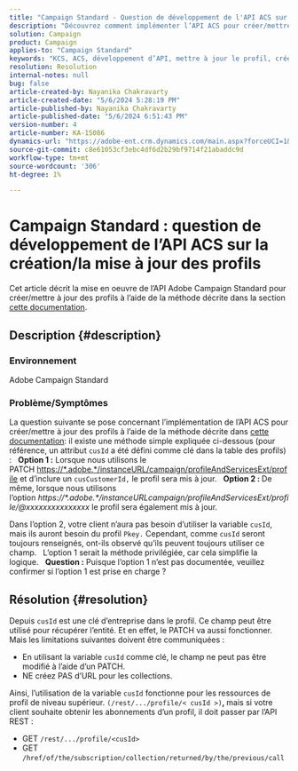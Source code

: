 ```yaml
---
title: "Campaign Standard - Question de développement de l'API ACS sur la création/la mise à jour des profils"
description: "Découvrez comment implémenter l’API ACS pour créer/mettre à jour des profils à l’aide de la clé de fonctionnement PATCH et cusId, comme décrit dans la documentation."
solution: Campaign
product: Campaign
applies-to: "Campaign Standard"
keywords: "KCS, ACS, développement d’API, mettre à jour le profil, créer un profil, standard de campagne"
resolution: Resolution
internal-notes: null
bug: false
article-created-by: Nayanika Chakravarty
article-created-date: "5/6/2024 5:28:19 PM"
article-published-by: Nayanika Chakravarty
article-published-date: "5/6/2024 6:51:43 PM"
version-number: 4
article-number: KA-15086
dynamics-url: "https://adobe-ent.crm.dynamics.com/main.aspx?forceUCI=1&pagetype=entityrecord&etn=knowledgearticle&id=826c6205-ce0b-ef11-9f8a-6045bd0065b6"
source-git-commit: c8e61053cf3ebc4df6d2b29bf9714f21abaddc9d
workflow-type: tm+mt
source-wordcount: '306'
ht-degree: 1%

---
```


# Campaign Standard : question de développement de l’API ACS sur la création/la mise à jour des profils


Cet article décrit la mise en oeuvre de l’API Adobe Campaign Standard pour créer/mettre à jour des profils à l’aide de la méthode décrite dans la section [cette documentation](https://experienceleague.adobe.com/docs/campaign-standard/using/working-with-apis/managing-profiles/updating-profiles.html?lang=en).

## Description {#description}


### Environnement

Adobe Campaign Standard

### Problème/Symptômes

La question suivante se pose concernant l’implémentation de l’API ACS pour créer/mettre à jour des profils à l’aide de la méthode décrite dans [cette documentation](https://experienceleague.adobe.com/docs/campaign-standard/using/working-with-apis/managing-profiles/updating-profiles.html?lang=en): il existe une méthode simple expliquée ci-dessous (pour référence, un attribut `cusId` a été défini comme clé dans la table des profils) :
 
<b>Option 1 :</b> Lorsque nous utilisons le PATCH [https://\*.adobe.\*/instanceURL/campaign/profileAndServicesExt/profile](https://na01.safelinks.protection.outlook.com/?url=https://mc.adobe.io/unilever-mkt-stage1/campaign/profileAndServicesExt/profile&amp;amp;data=02%7c01%7c%7c7ae64aa57f294ebc9d7d08d4bd48ea2f%7cfa7b1b5a7b34438794aed2c178decee1%7c0%7c0%7c636341568263078022&amp;amp;sdata=EVqAIvzLyFYiHf18eFGtnFm9ya/lLg2YfH5T3xer/9E%3D&amp;amp;reserved=0) et d’inclure un `cusCustomerId,` le profil sera mis à jour.
 
<b>Option 2 : </b>De même, lorsque nous utilisons l’option *https://\*.adobe.\*/instanceURLcampaign/profileAndServicesExt/profile/@xxxxxxxxxxxxxxx* le profil sera également mis à jour.

Dans l’option 2, votre client n’aura pas besoin d’utiliser la variable `cusId`, mais ils auront besoin du profil `Pkey.` Cependant, comme `cusId` seront toujours renseignés, ont-ils observé qu’ils peuvent toujours utiliser ce champ.
 
L’option 1 serait la méthode privilégiée, car cela simplifie la logique.
 
<b>Question :</b> Puisque l’option 1 n’est pas documentée, veuillez confirmer si l’option 1 est prise en charge ?


## Résolution {#resolution}


Depuis `cusId` est une clé d’entreprise dans le profil. Ce champ peut être utilisé pour récupérer l’entité. Et en effet, le PATCH va aussi fonctionner. Mais les limitations suivantes doivent être communiquées :

- En utilisant la variable `cusId` comme clé, le champ ne peut pas être modifié à l’aide d’un PATCH.
- NE créez PAS d’URL pour les collections.


Ainsi, l’utilisation de la variable `cusId` fonctionne pour les ressources de profil de niveau supérieur. `(/rest/.../profile/< cusId >)`<b>, </b>mais si votre client souhaite obtenir les abonnements d’un profil, il doit passer par l’API REST :

- GET `/rest/.../profile/<cusId>`
- GET `/href/of/the/subscription/collection/returned/by/the/previous/call`

